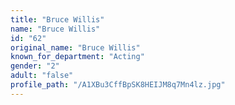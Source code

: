 ```yaml
---
title: "Bruce Willis"
name: "Bruce Willis"
id: "62"
original_name: "Bruce Willis"
known_for_department: "Acting"
gender: "2"
adult: "false"
profile_path: "/A1XBu3CffBpSK8HEIJM8q7Mn4lz.jpg"
---
```

